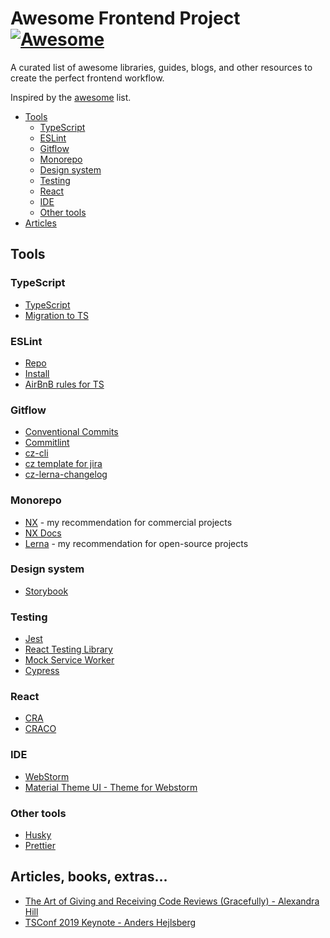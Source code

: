 # Awesome Frontend Project [![Awesome](https://cdn.rawgit.com/sindresorhus/awesome/d7305f38d29fed78fa85652e3a63e154dd8e8829/media/badge.svg)](https://github.com/sindresorhus/awesome)

A curated list of awesome libraries, guides, blogs, and other resources to create the perfect frontend workflow.

Inspired by the [awesome](https://github.com/sindresorhus/awesome) list.

* [Tools](#tools)
  * [TypeScript](#typescript)
  * [ESLint](#eslint)
  * [Gitflow](#gitflow)
  * [Monorepo](#monorepo)
  * [Design system](#design-system)
  * [Testing](#testing)
  * [React](#react)
  * [IDE](#ide)
  * [Other tools](#other-tools)
* [Articles](#articles)

## Tools

### TypeScript

* [TypeScript](https://github.com/microsoft/TypeScript)
* [Migration to TS](https://github.com/airbnb/ts-migrate)

### ESLint

* [Repo](https://github.com/eslint/eslint)
* [Install](https://eslint.org/docs/user-guide/getting-started)
* [AirBnB rules for TS](https://github.com/iamturns/eslint-config-airbnb-typescript)

### Gitflow

* [Conventional Commits](https://www.conventionalcommits.org/)
* [Commitlint](https://github.com/conventional-changelog/commitlint)
* [cz-cli](https://github.com/commitizen/cz-cli)
* [cz template for jira](https://github.com/digitalroute/cz-conventional-changelog-for-jira)
* [cz-lerna-changelog](https://github.com/atlassian/cz-lerna-changelog)

### Monorepo

* [NX](https://github.com/nrwl/nx) - my recommendation for commercial projects
* [NX Docs](https://nx.dev/)
* [Lerna](https://github.com/lerna/lerna) - my recommendation for open-source projects

### Design system

* [Storybook](https://github.com/storybookjs/storybook)

### Testing

* [Jest](https://github.com/facebook/jest)
* [React Testing Library](https://github.com/testing-library/react-testing-library)
* [Mock Service Worker](https://github.com/mswjs/msw)
* [Cypress](https://github.com/cypress-io/cypress)

### React

* [CRA](https://github.com/facebook/create-react-app)
* [CRACO](https://github.com/gsoft-inc/craco)

### IDE

* [WebStorm](https://www.jetbrains.com/webstorm/)
* [Material Theme UI - Theme for Webstorm](https://plugins.jetbrains.com/plugin/8006-material-theme-ui)

### Other tools

* [Husky](https://github.com/typicode/husky)
* [Prettier](https://github.com/prettier/prettier)

## Articles, books, extras...

* [The Art of Giving and Receiving Code Reviews (Gracefully) - Alexandra Hill](https://www.alexandra-hill.com/2018/06/25/the-art-of-giving-and-receiving-code-reviews/)
* [TSConf 2019 Keynote - Anders Hejlsberg](https://www.youtube.com/watch?v=jmPZztKIFf4)
